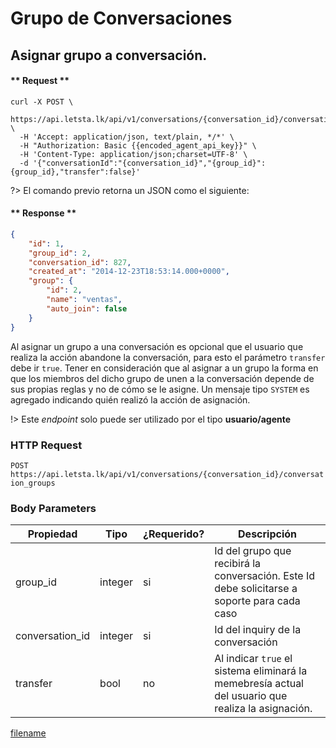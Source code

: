 # Grupo de Conversaciones
## Asignar grupo a conversación.

<!-- panels:start -->

<!-- div:right-panel -->

<!-- tabs:start -->
#### ** Request **

```shell
curl -X POST \
  https://api.letsta.lk/api/v1/conversations/{conversation_id}/conversation_groups \
  -H 'Accept: application/json, text/plain, */*' \
  -H "Authorization: Basic {{encoded_agent_api_key}}" \
  -H 'Content-Type: application/json;charset=UTF-8' \
  -d '{"conversationId":"{conversation_id}","{group_id}":{group_id},"transfer":false}'
```
<!-- tabs:end -->

?> El comando previo retorna un JSON como el siguiente:

<!-- tabs:start -->
#### ** Response **

```json
{
    "id": 1,
    "group_id": 2,
    "conversation_id": 827,
    "created_at": "2014-12-23T18:53:14.000+0000",
    "group": {
        "id": 2,
        "name": "ventas",
        "auto_join": false
    }
}
```
<!-- tabs:end -->

<!-- div:left-panel -->

Al asignar un grupo a una conversación es opcional que el usuario que realiza la acción abandone la conversación, para esto el parámetro `transfer` debe ir `true`.
Tener en consideración que al asignar a un grupo la forma en que los miembros del dicho grupo de unen a la conversación depende de sus propias reglas y no de cómo se le asigne.
Un mensaje tipo `SYSTEM` es agregado indicando quién realizó la acción de asignación.


!> Este <i>endpoint</i> solo puede ser utilizado por el tipo <strong>usuario/agente</strong>

### HTTP Request

`POST https://api.letsta.lk/api/v1/conversations/{conversation_id}/conversation_groups`

### Body Parameters

| Propiedad       | Tipo    | ¿Requerido? | Descripción                                                                                        |
|-----------------|---------|-------------|----------------------------------------------------------------------------------------------------|
| group_id        | integer | si          | Id del grupo que recibirá la conversación. Este Id debe solicitarse a soporte para cada caso       |
| conversation_id | integer | si          | Id del inquiry de la conversación                                                                  |
| transfer        | bool    | no          | Al indicar `true` el sistema eliminará la memebresía actual del usuario que realiza la asignación. |



[filename](../rest_api/_response_codes.md ':include')

<!-- panels:end -->
